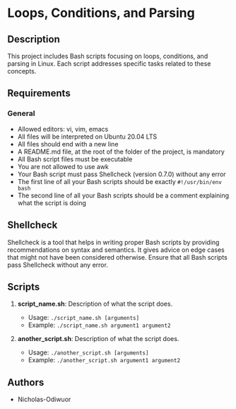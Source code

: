 # Loops, Conditions, and Parsing

## Description

This project includes Bash scripts focusing on loops, conditions, and parsing in Linux. Each script addresses specific tasks related to these concepts.

## Requirements

### General

- Allowed editors: vi, vim, emacs
- All files will be interpreted on Ubuntu 20.04 LTS
- All files should end with a new line
- A README.md file, at the root of the folder of the project, is mandatory
- All Bash script files must be executable
- You are not allowed to use awk
- Your Bash script must pass Shellcheck (version 0.7.0) without any error
- The first line of all your Bash scripts should be exactly `#!/usr/bin/env bash`
- The second line of all your Bash scripts should be a comment explaining what the script is doing

## Shellcheck

Shellcheck is a tool that helps in writing proper Bash scripts by providing recommendations on syntax and semantics. It gives advice on edge cases that might not have been considered otherwise. Ensure that all Bash scripts pass Shellcheck without any error.

## Scripts

1. **script_name.sh**: Description of what the script does.
   - Usage: `./script_name.sh [arguments]`
   - Example: `./script_name.sh argument1 argument2`

2. **another_script.sh**: Description of what the script does.
   - Usage: `./another_script.sh [arguments]`
   - Example: `./another_script.sh argument1 argument2`

## Authors

- Nicholas-Odiwuor
